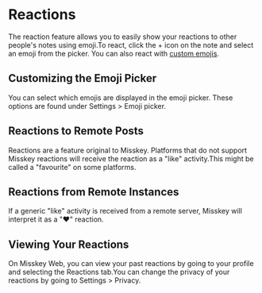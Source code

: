 # Reactions

The reaction feature allows you to easily show your reactions to other people's notes using emoji.To react, click the + icon on the note and select an emoji from the picker. You can also react with [custom emojis](./custom-emoji.md).

## Customizing the Emoji Picker

You can select which emojis are displayed in the emoji picker. These options are found under Settings > Emoji picker.

## Reactions to Remote Posts

Reactions are a feature original to Misskey. Platforms that do not support Misskey reactions will receive the reaction as a "like" activity.This might be called a "favourite" on some platforms.

## Reactions from Remote Instances

If a generic "like" activity is received from a remote server, Misskey will interpret it as a "❤" reaction.

## Viewing Your Reactions

On Misskey Web, you can view your past reactions by going to your profile and selecting the Reactions tab.You can change the privacy of your reactions by going to Settings > Privacy.
